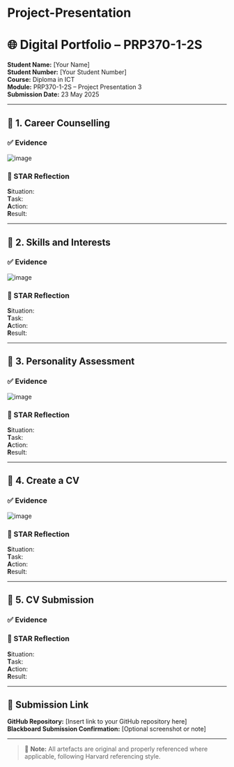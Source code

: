 # Project-Presentation
# 🌐 Digital Portfolio – PRP370-1-2S
**Student Name:** [Your Name]  
**Student Number:** [Your Student Number]  
**Course:** Diploma in ICT  
**Module:** PRP370-1-2S – Project Presentation 3  
**Submission Date:** 23 May 2025  

---

## 📁 1. Career Counselling

### ✅ Evidence
![image](https://github.com/user-attachments/assets/0b0ddf81-0a11-4222-9e20-929495e06e67)



### 🧠 STAR Reflection
**S**ituation:  
**T**ask:  
**A**ction:  
**R**esult:  

---

## 📁 2. Skills and Interests

### ✅ Evidence
![image](https://github.com/user-attachments/assets/d14658f6-0a65-4234-af91-bdad4633d0da)


### 🧠 STAR Reflection
**S**ituation:  
**T**ask:  
**A**ction:  
**R**esult:  

---

## 📁 3. Personality Assessment

### ✅ Evidence
![image](https://github.com/user-attachments/assets/56fa0a2d-2726-49cc-9c3c-caad7ce41641)


### 🧠 STAR Reflection
**S**ituation:  
**T**ask:  
**A**ction:  
**R**esult:  

---

## 📁 4. Create a CV

### ✅ Evidence
![image](https://github.com/user-attachments/assets/7ef9b964-7394-4e95-94c8-407e4618a1b6)


### 🧠 STAR Reflection
**S**ituation:  
**T**ask:  
**A**ction:  
**R**esult:  

---

## 📁 5. CV Submission

### ✅ Evidence


### 🧠 STAR Reflection
**S**ituation:  
**T**ask:  
**A**ction:  
**R**esult:  

---

## 🔗 Submission Link
**GitHub Repository:** [Insert link to your GitHub repository here]  
**Blackboard Submission Confirmation:** [Optional screenshot or note]

---

> 📝 **Note:** All artefacts are original and properly referenced where applicable, following Harvard referencing style.
